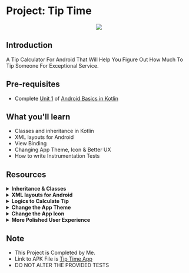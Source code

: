 Project: Tip Time
==================================


<p align="center">
<a href="https://github.com/noobshubham/TipTime/releases"><img src="https://img.shields.io/github/downloads/noobshubham/TipTime/total?color=%233DDC84&logo=android&logoColor=%23fff&style=for-the-badge"></a>
</p>


Introduction
------------

A Tip Calculator For Android That Will Help You Figure Out How Much To Tip Someone For Exceptional Service. 


Pre-requisites
--------------

- Complete [Unit 1](https://developer.android.com/courses/android-basics-kotlin/unit-1) of [Android Basics in Kotlin](https://developer.android.com/courses/android-basics-kotlin/course)


What you'll learn
--------------

- Classes and inheritance in Kotlin
- XML layouts for Android
- View Binding
- Changing App Theme, Icon & Better UX
- How to write Instrumentation Tests


Resources
---------------

<details>
    <summary><b>Inheritance & Classes</b></summary>
  
- [Inheritance (Example)](https://play.kotlinlang.org/byExample/01_introduction/07_Inheritance)
- [Classes](https://kotlinlang.org/docs/classes.html)
- [Constructors](https://kotlinlang.org/docs/classes.html#constructors)
</details>

<details>
    <summary><b>XML layouts for Android</b></summary>
  
- [TextView](https://developer.android.com/reference/kotlin/android/widget/TextView)
- [EditText](https://developer.android.com/reference/kotlin/android/widget/EditText)
- [Specify the input method type](https://developer.android.com/training/keyboard-input/style)
- [Radio Buttons guide](https://developer.android.com/guide/topics/ui/controls/radiobutton)
- [RadioButton](https://developer.android.com/reference/kotlin/android/widget/RadioButton)
- [RadioGroup](https://developer.android.com/reference/kotlin/android/widget/RadioGroup)
- [Switch](https://developer.android.com/reference/kotlin/android/widget/Switch)
- [ConstraintLayout](https://developer.android.com/reference/androidx/constraintlayout/widget/ConstraintLayout)
</details>

<details>
  <summary><b>Logics to Calculate Tip</b></summary>
  
- [Double](https://kotlinlang.org/api/latest/jvm/stdlib/kotlin/-double/) data type in Kotlin
- [Numeric data types](https://kotlinlang.org/docs/reference/basic-types.html#numbers) in Kotlin
- [Null Safety](https://kotlinlang.org/docs/reference/null-safety.html) in Kotlin
- [App Manifest](https://developer.android.com/guide/topics/manifest/manifest-intro)
- [View binding](https://developer.android.com/topic/libraries/view-binding)
- [NumberFormat.getCurrencyInstance()](https://developer.android.com/reference/java/text/NumberFormat#getCurrencyInstance(java.util.Locale))
- [string parameters](https://developer.android.com/guide/topics/resources/string-resource#formatting-strings)
- [testing](https://developer.android.com/training/testing)
- [Logcat](https://developer.android.com/studio/debug/am-logcat)
- [Analyze a stack trace](https://developer.android.com/studio/debug/stacktraces)
</details>

<details>
  <summary><b>Change the App Theme</b></summary>
  
- [The color system](https://material.io/design/color/the-color-system.html)
- [Dark theme](https://material.io/design/color/dark-theme.html)
- [Android Styling: Themes vs Styles](https://medium.com/androiddevelopers/android-styling-themes-vs-styles-ebe05f917578)
- [Android Styling: Common Theme Attributes](https://medium.com/androiddevelopers/android-styling-common-theme-attributes-8f7c50c9eaba)
- [Setting up a Material Components theme for Android](https://medium.com/over-engineering/setting-up-a-material-components-theme-for-android-fbf7774da739)
- [Tip on dark theme](https://twitter.com/crafty/status/1149667104812982274)
- [WebAIM Contrast Checker](https://webaim.org/resources/contrastchecker/)
- [Material Component Themes](https://material.io/develop/android/docs/getting-started) (see step 4)
- [Material Theming with MDC](https://medium.com/androiddevelopers/material-theming-with-mdc-color-860dbba8ce2f)
- [Dark Theme with MDC](https://medium.com/androiddevelopers/dark-theme-with-mdc-4c6fc357d956)
- [Android Styling: Common Theme Attributes](https://medium.com/androiddevelopers/android-styling-common-theme-attributes-8f7c50c9eaba)
</details>

<details>
  <summary><b>Change the App Icon</b></summary>
  
- [Design guidelines on Android icons](https://material.io/design/platform-guidance/android-icons.html#keyline-shapes)
- [Adaptive Icons](https://developer.android.com/guide/practices/ui_guidelines/icon_design_adaptive)
- [Understanding Android Adaptive Icons](https://medium.com/google-design/understanding-android-adaptive-icons-cee8a9de93e2)
- [Designing Adaptive Icons](https://medium.com/google-design/designing-adaptive-icons-515af294c783)
- [Implementing Adaptive Icons](https://medium.com/androiddevelopers/implementing-adaptive-icons-1e4d1795470e)
- [Adaptive Icon Playground app](https://github.com/nickbutcher/AdaptiveIconPlayground)
- [Create Adaptive and Legacy Launcher icons](https://developer.android.com/studio/write/image-asset-studio#create-adaptive)
- [Supporting different pixel densities](https://developer.android.com/training/multiscreen/screendensities#TaskProvideAltBmp)
- [Put app icons in mipmap directories](https://developer.android.com/training/multiscreen/screendensities#mipmap)
- [Vector Drawables Overview](https://developer.android.com/guide/topics/graphics/vector-drawable-resources)
- [VectorDrawable class](https://developer.android.com/reference/kotlin/android/graphics/drawable/VectorDrawable)
</details>

<details>
  <summary><b>More Polished User Experience</b></summary>
  
- [Text fields](https://material.io/develop/android/components/text-fields)
- [*Selection controls: switches*](https://material.io/develop/android/components/switches)
- [Material Icons](https://material.io/resources/icons/?style=baseline)
- [Typography Theming](https://material.io/develop/android/theming/typography)
- [Gravity](https://developer.android.com/reference/android/view/Gravity)
- [Make your Android App Accessible](https://developer.android.com/courses/pathways/make-your-android-app-accessible)
</details>


Note
----

- This Project is Completed by Me.
- Link to APK File is [Tip Time App](https://github.com/noobshubham/TipTime/releases/download/v1.0/Tip.Time.apk)
- DO NOT ALTER THE PROVIDED TESTS
